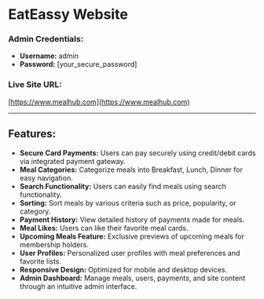 # EatEassy Website

### Admin Credentials:
- **Username:** admin
- **Password:** [your_secure_password]

### Live Site URL:
[https://www.mealhub.com](https://www.mealhub.com)

---

## Features:
- **Secure Card Payments:** Users can pay securely using credit/debit cards via integrated payment gateway.
- **Meal Categories:** Categorize meals into Breakfast, Lunch, Dinner for easy navigation.
- **Search Functionality:** Users can easily find meals using search functionality.
- **Sorting:** Sort meals by various criteria such as price, popularity, or category.
- **Payment History:** View detailed history of payments made for meals.
- **Meal Likes:** Users can like their favorite meal cards.
- **Upcoming Meals Feature:** Exclusive previews of upcoming meals for membership holders.
- **User Profiles:** Personalized user profiles with meal preferences and favorite lists.
- **Responsive Design:** Optimized for mobile and desktop devices.
- **Admin Dashboard:** Manage meals, users, payments, and site content through an intuitive admin interface.

